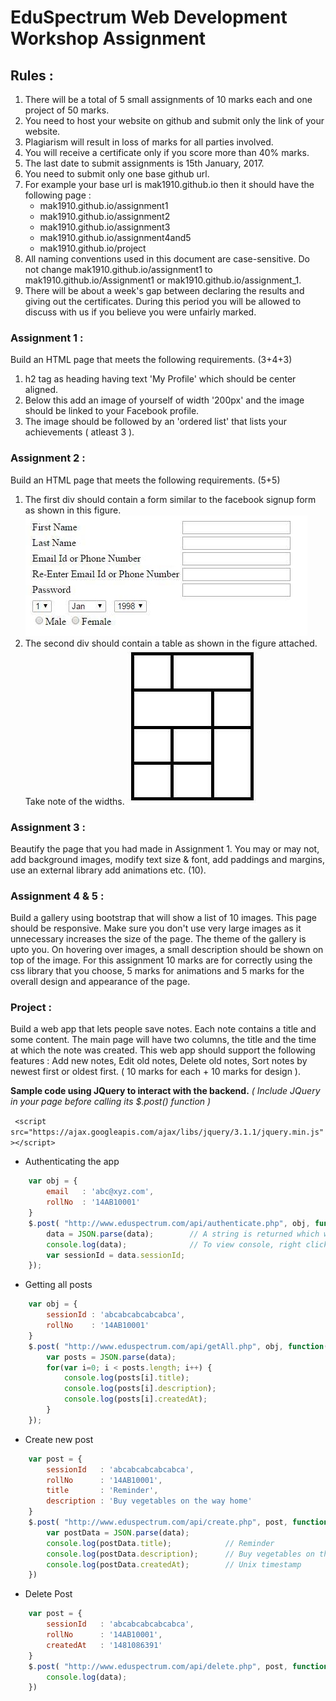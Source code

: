 # EduSpectrum Web Development Workshop Assignment

## Rules :

1. There will be a total of 5 small assignments of 10 marks each and one project of 50 marks.
2. You need to host your website on github and submit only the link of your website.
3. Plagiarism will result in loss of marks for all parties involved. 
4. You will receive a certificate only if you score more than 40% marks.
5. The last date to submit assignments is 15th January, 2017. 
6. You need to submit only one base github url.
7. For example your base url is mak1910.github.io then it should have the following page :
	* mak1910.github.io/assignment1
	* mak1910.github.io/assignment2
	* mak1910.github.io/assignment3
	* mak1910.github.io/assignment4and5
	* mak1910.github.io/project
8. All naming conventions used in this document are case-sensitive. Do not change mak1910.github.io/assignment1 to mak1910.github.io/Assignment1 or mak1910.github.io/assignment_1.
9. There will be about a week's gap between declaring the results and giving out the certificates. During this period you will be allowed to discuss with us if you believe you were unfairly marked. 

### Assignment 1 : 

Build an HTML page that meets the following requirements. (3+4+3)
1. h2 tag as heading having text 'My Profile' which should be center aligned.
2. Below this add an image of yourself of width '200px' and the image should be linked to your Facebook profile.
3. The image should be followed by an 'ordered list' that lists your achievements ( atleast 3 ).

### Assignment 2 : 

Build an HTML page that meets the following requirements. (5+5)
1. The first div should contain a form similar to the facebook signup form as shown in this figure.
![Signup parameters](Resources/1.jpg)
2. The second div should contain a table as shown in the figure attached. Take note of the widths.
![Table structure](Resources/2.jpg)
### Assignment 3 : 

Beautify the page that you had made in Assignment 1. You may or may not, add background images, modify text size & font, add paddings and margins, use an external library add animations etc. (10).

### Assignment 4 & 5 : 

Build a gallery using bootstrap that will show a list of 10 images. This page should be responsive. Make sure you don't use very large images as it unnecessary increases the size of the page. The theme of the gallery is upto you. On hovering over images, a small description should be shown on top of the image. For this assignment 10 marks are for correctly using the css library that you choose, 5 marks for animations and 5 marks for the overall design and appearance of the page.


### Project : 

Build a web app that lets people save notes. Each note contains a title and some content. The main page will have two columns, the title and the time at which the note was created. This web app should support the following features : Add new notes, Edit old notes, Delete old notes, Sort notes by newest first or oldest first. ( 10 marks for each + 10 marks for design ).

__Sample code using JQuery to interact with the backend.__ 
_( Include JQuery in your page before calling its $.post() function )_

` <script src="https://ajax.googleapis.com/ajax/libs/jquery/3.1.1/jquery.min.js"></script>`

* Authenticating the app
```javascript
	var obj = {
		email 	: 'abc@xyz.com',
		rollNo 	: '14AB10001'
	}
	$.post( "http://www.eduspectrum.com/api/authenticate.php", obj, function( data ) {
		data = JSON.parse(data);		// A string is returned which we convert to an object.
		console.log(data);				// To view console, right click and choose inspect element option. 
		var sessionId = data.sessionId; 
	});
```
* Getting all posts 
```javascript
	var obj = {
		sessionId : 'abcabcabcabcabca',
		rollNo 	  : '14AB10001'
	}
	$.post( "http://www.eduspectrum.com/api/getAll.php", obj, function( data ) {
		var posts = JSON.parse(data);
		for(var i=0; i < posts.length; i++) {
			console.log(posts[i].title);
			console.log(posts[i].description);
			console.log(posts[i].createdAt);
		}
	});
```
* Create new post
```javascript
	var post = {
		sessionId 	: 'abcabcabcabcabca',
		rollNo 	  	: '14AB10001',
		title 		: 'Reminder',
		description : 'Buy vegetables on the way home'
	}
	$.post( "http://www.eduspectrum.com/api/create.php", post, function(data) {
		var postData = JSON.parse(data);
		console.log(postData.title);			// Reminder
		console.log(postData.description);		// Buy vegetables on the way home
		console.log(postData.createdAt);		// Unix timestamp
	})
```
* Delete Post
```javascript
	var post = {
		sessionId 	: 'abcabcabcabcabca',
		rollNo		: '14AB10001',
		createdAt 	: '1481086391'
	}
	$.post( "http://www.eduspectrum.com/api/delete.php", post, function(data) {
		console.log(data);
	})
```